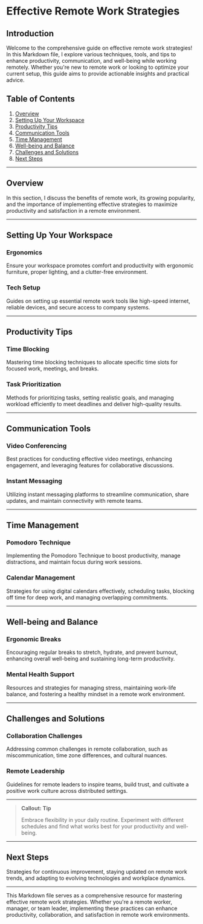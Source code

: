 # Effective Remote Work Strategies

## Introduction

Welcome to the comprehensive guide on effective remote work strategies! In this Markdown file, I explore various techniques, tools, and tips to enhance productivity, communication, and well-being while working remotely. Whether you're new to remote work or looking to optimize your current setup, this guide aims to provide actionable insights and practical advice.

## Table of Contents

1. [Overview](#overview)
2. [Setting Up Your Workspace](#setting-up-your-workspace)
3. [Productivity Tips](#productivity-tips)
4. [Communication Tools](#communication-tools)
5. [Time Management](#time-management)
6. [Well-being and Balance](#well-being-and-balance)
7. [Challenges and Solutions](#challenges-and-solutions)
8. [Next Steps](#next-steps)

---

## Overview

In this section, I discuss the benefits of remote work, its growing popularity, and the importance of implementing effective strategies to maximize productivity and satisfaction in a remote environment.

---

## Setting Up Your Workspace

### Ergonomics

Ensure your workspace promotes comfort and productivity with ergonomic furniture, proper lighting, and a clutter-free environment.

### Tech Setup

Guides on setting up essential remote work tools like high-speed internet, reliable devices, and secure access to company systems.

---

## Productivity Tips

### Time Blocking

Mastering time blocking techniques to allocate specific time slots for focused work, meetings, and breaks.

### Task Prioritization

Methods for prioritizing tasks, setting realistic goals, and managing workload efficiently to meet deadlines and deliver high-quality results.

---

## Communication Tools

### Video Conferencing

Best practices for conducting effective video meetings, enhancing engagement, and leveraging features for collaborative discussions.

### Instant Messaging

Utilizing instant messaging platforms to streamline communication, share updates, and maintain connectivity with remote teams.

---

## Time Management

### Pomodoro Technique

Implementing the Pomodoro Technique to boost productivity, manage distractions, and maintain focus during work sessions.

### Calendar Management

Strategies for using digital calendars effectively, scheduling tasks, blocking off time for deep work, and managing overlapping commitments.

---

## Well-being and Balance

### Ergonomic Breaks

Encouraging regular breaks to stretch, hydrate, and prevent burnout, enhancing overall well-being and sustaining long-term productivity.

### Mental Health Support

Resources and strategies for managing stress, maintaining work-life balance, and fostering a healthy mindset in a remote work environment.

---

## Challenges and Solutions

### Collaboration Challenges

Addressing common challenges in remote collaboration, such as miscommunication, time zone differences, and cultural nuances.

### Remote Leadership

Guidelines for remote leaders to inspire teams, build trust, and cultivate a positive work culture across distributed settings.

---

> **Callout: Tip**
>
> Embrace flexibility in your daily routine. Experiment with different schedules and find what works best for your productivity and well-being.

---

## Next Steps

Strategies for continuous improvement, staying updated on remote work trends, and adapting to evolving technologies and workplace dynamics.

---

This Markdown file serves as a comprehensive resource for mastering effective remote work strategies. Whether you're a remote worker, manager, or team leader, implementing these practices can enhance productivity, collaboration, and satisfaction in remote work environments.
